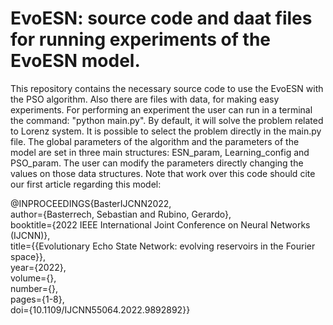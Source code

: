 # EvoESN: source code and daat files for running experiments of the EvoESN model.

This repository contains the necessary source code to use the EvoESN with the PSO algorithm. Also there are files with data, for making easy experiments. 
For performing an experiment the user can run in a terminal the command: 
"python main.py". 
By default, it will solve the problem related to Lorenz system. It is possible to select the problem directly in the main.py file. 
The global parameters of the algorithm and the parameters of the model are set in three main structures: ESN_param, Learning_config and PSO_param. The user can modify the parameters directly changing the values on those data structures.
Note that work over this code should cite our first article regarding this model: <br />

@INPROCEEDINGS{BasterIJCNN2022, <br />
  author={Basterrech, Sebastian and Rubino, Gerardo}, <br />
  booktitle={2022 IEEE International Joint Conference on Neural Networks (IJCNN)}, <br />
  title={{Evolutionary Echo State Network: evolving reservoirs in the Fourier space}}, <br />
  year={2022}, <br />
  volume={}, <br />
  number={}, <br />
  pages={1-8}, <br />
  doi={10.1109/IJCNN55064.2022.9892892}} <br />
